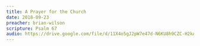 ```yaml
---
title: A Prayer for the Church
date: 2018-09-23
preacher: brian-wilson
scripture: Psalm 67
audio: https://drive.google.com/file/d/11X4o5gJ2pW7e47d-N6KU8h9CZC-H2kAp/view
---
```


